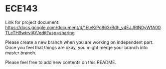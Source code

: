 # ECE143

Link for project document: https://docs.google.com/document/d/1EteKiPc863rBdh_v4EJJRIN0yWfA00TLcTH9wtrvlAY/edit?usp=sharing

Please create a new branch when you are working on independent part. Once you feel that things are okay, you might merge your branch into master branch.

Please feel free to add new contents on this README. 
